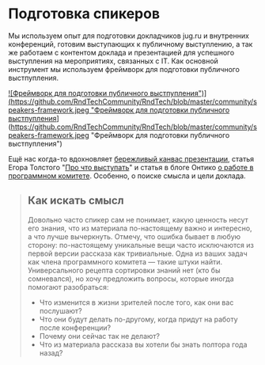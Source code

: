 # Подготовка спикеров

Мы используем опыт для подготовки докладчиков jug.ru и внутренних конференций, готовим выступающих к публичному выступлению, а так же работаем с контентом доклада и презентацией для успешного выступления на мероприятиях, связанных с IT. Как основной инструмент мы используем фреймворк для подготовки публичного выстпупления.

[![Фреймворк для подготовки публичного выстпупления")](https://github.com/RndTechCommunity/RndTech/blob/master/community/speakers-framework.jpeg "Фреймворк для подготовки публичного выстпупления](https://github.com/RndTechCommunity/RndTech/blob/master/community/speakers-framework.jpeg "Фреймворк для подготовки публичного выстпупления")](https://github.com/RndTechCommunity/RndTech/blob/master/community/speakers-framework.jpeg "Фреймворк для подготовки публичного выстпупления")

Ещё нас когда-то вдохновляет [бережливый канвас презентации](https://filipyev.ru/2018/02/17/berezhlivyj-kanvas-prezentacii/), статья Егора Толстого "[Про что выступать](https://medium.com/@etolstoy/про-что-выступать-5ee9874bd45f "Про что выступать")" и статья в блоге Онтико [о работе в программном комитете](https://habr.com/ru/company/oleg-bunin/blog/431768/). Особенно, о поиске смысла и цели доклада.

> ## Как искать смысл
> Довольно часто спикер сам не понимает, какую ценность несут его знания, что из материала по-настоящему важно и интересно, а что лучше вычеркнуть. Отмечу, что ошибка бывает в любую сторону: по-настоящему уникальные вещи часто исключаются из первой версии рассказа как тривиальные. Одна из ваших задач как члена программного комитета — такие штуки найти. Универсального рецепта сортировки знаний нет (кто бы сомневался), но хочу предложить вопросы, которые иногда помогают разобраться:
> - Что изменится в жизни зрителей после того, как они вас послушают?
> - Что они будут делать по-другому, когда придут на работу после конференции?
> - Почему они сейчас так не делают?
> - Что из материала рассказа вы хотели бы знать полтора года назад?

